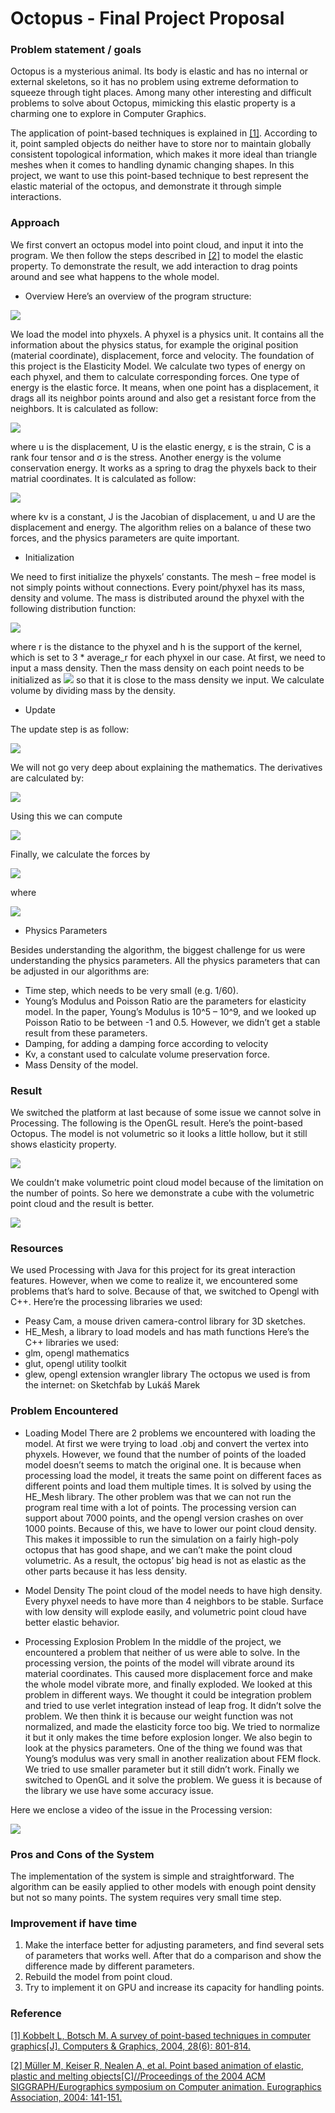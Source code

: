 # Octopus - Final Project Proposal


### Problem statement / goals
Octopus is a mysterious animal. Its body is elastic and has no internal or external skeletons, so it has no problem using extreme deformation to squeeze through tight places. Among many other interesting and difficult problems to solve about Octopus, mimicking this elastic property is a charming one to explore in Computer Graphics. 

The application of point-based techniques is explained in [[1]](#1). According to it, point sampled objects do neither have to store nor to maintain globally consistent topological information, which makes it more ideal than triangle meshes when it comes to handling dynamic changing shapes. 
In this project, we want to use this point-based technique to best represent the elastic material of the octopus, and demonstrate it through simple interactions.


### Approach
We first convert an octopus model into point cloud, and input it into the program. We then follow the steps described in [[2]](#2) to model the elastic property. To demonstrate the result, we add interaction to drag points around and see what happens to the whole model.

- Overview
Here’s an overview of the program structure: 

![](1.png)

We load the model into phyxels. A phyxel is a physics unit. It contains all the information about the physics status, for example the original position (material coordinate), displacement, force and velocity.
The foundation of this project is the Elasticity Model. We calculate two types of energy on each phyxel, and them to calculate corresponding forces. One type of energy is the elastic force. It means, when one point has a displacement, it drags all its neighbor points around and also get a resistant force from the neighbors. It is calculated as follow:

![](2.png)

where u is the displacement, U is the elastic energy, ε is the strain, C is a rank four tensor and σ is the stress.
Another energy is the volume conservation energy. It works as a spring to drag the phyxels back to their matrial coordinates. It is calculated as follow: 

![](3.png)

where kv is a constant, J is the Jacobian of displacement, u and U are the displacement and energy.
The algorithm relies on a balance of these two forces, and the physics parameters are quite important. 

- Initialization

We need to first initialize the phyxels’ constants. The mesh – free model is not simply points without connections. Every point/phyxel has its mass, density and volume. The mass is distributed around the phyxel with the following distribution function:

![](4.png)

where r is the distance to the phyxel and h is the support of the kernel, which is set to 3 * average_r for each phyxel in our case. At first, we need to input a mass density. Then the mass density on each point needs to be initialized as ![](5.png) so that it is close to the mass density we input. We calculate volume by dividing mass by the density.

- Update 

The update step is as follow:  

![](6.png)

We will not go very deep about explaining the mathematics. 
The derivatives are calculated by:

![](7.png)
 
Using this we can compute 

![](8.png)
 
Finally, we calculate the forces by

![](9.png)
 
where
 
![](10.png)

- Physics Parameters

Besides understanding the algorithm, the biggest challenge for us were understanding the physics parameters. All the physics parameters that can be adjusted in our algorithms are:
*  Time step, which needs to be very small (e.g. 1/60).
*   Young’s Modulus and Poisson Ratio are the parameters for elasticity model. In the paper, Young’s Modulus is 10^5 – 10^9, and we looked up Poisson Ratio to be between -1 and 0.5. However, we didn’t get a stable result from these parameters. 
*   Damping, for adding a damping force according to velocity 
*   Kv, a constant used to calculate volume preservation force.
*   Mass Density of the model.


### Result
We switched the platform at last because of some issue we cannot solve in Processing. The following is the OpenGL result.
Here’s the point-based Octopus. The model is not volumetric so it looks a little hollow, but it still shows elasticity property.

[![](http://img.youtube.com/vi/OO1hlp3pIhA/0.jpg)](http://www.youtube.com/watch?v=OO1hlp3pIhA)

We couldn’t make volumetric point cloud model because of the limitation on the number of points. So here we demonstrate a cube with the volumetric point cloud and the result is better.

[![](http://img.youtube.com/vi/ZibWir2ZDH4/0.jpg)](http://www.youtube.com/watch?v=ZibWir2ZDH4)


### Resources
We used Processing with Java for this project for its great interaction features. However, when we come to realize it, we encountered some problems that’s hard to solve. Because of that, we switched to Opengl with C++.
Here’re the processing libraries we used:
*   Peasy Cam, a mouse driven camera-control library for 3D sketches.
*   HE_Mesh, a library to load models and has math functions
Here’s the C++ libraries we used:
*   glm, opengl mathematics
*   glut, opengl utility toolkit
*   glew, opengl extension wrangler library
The octopus we used is from the internet: on Sketchfab by Lukáš Marek


### Problem Encountered
*   Loading Model
There are 2 problems we encountered with loading the model. 
At first we were trying to load .obj and convert the vertex into phyxels. However, we found that the number of points of the loaded model doesn’t seems to match the original one. It is because when processing load the model, it treats the same point on different faces as different points and load them multiple times. It is solved by using the HE_Mesh library. 
The other problem was that we can not run the program real time with a lot of points. The processing version can support about 7000 points, and the opengl version crashes on over 1000 points. Because of this, we have to lower our point cloud density. This makes it impossible to run the simulation on a fairly high-poly octopus that has good shape, and we can’t make the point cloud volumetric. As a result, the octopus’ big head is not as elastic as the other parts because it has less density.

*   Model Density
The point cloud of the model needs to have high density. Every phyxel needs to have more than 4 neighbors to be stable. Surface with low density will explode easily, and volumetric point cloud have better elastic behavior.

*   Processing Explosion Problem
In the middle of the project, we encountered a problem that neither of us were able to solve. In the processing version, the points of the model will vibrate around its material coordinates. This caused more displacement force and make the whole model vibrate more, and finally exploded. 
We looked at this problem in different ways. We thought it could be integration problem and tried to use verlet integration instead of leap frog. It didn’t solve the problem.
We then think it is because our weight function was not normalized, and made the elasticity force too big. We tried to normalize it but it only makes the time before explosion longer. 
We also begin to look at the physics parameters. One of the thing we found was that Young’s modulus was very small in another realization about FEM flock. We tried to use smaller parameter but it still didn’t work.
Finally we switched to OpenGL and it solve the problem. We guess it is because of the library we use have some accuracy issue.

Here we enclose a video of the issue in the Processing version:

[![](http://img.youtube.com/vi/oa52uv9yDgU/0.jpg)](http://www.youtube.com/watch?v=oa52uv9yDgU)


### Pros and Cons of the System
The implementation of the system is simple and straightforward. The algorithm can be easily applied to other models with enough point density but not so many points. 
The system requires very small time step.

### Improvement if have time
1.  Make the interface better for adjusting parameters, and find several sets of parameters that works well. After that do a comparison and show the difference made by different parameters.
2.  Rebuild the model from point cloud.
3.  Try to implement it on GPU and increase its capacity for handling points.

### Reference
[[1] Kobbelt L, Botsch M. A survey of point-based techniques in computer graphics[J]. Computers & Graphics, 2004, 28(6): 801-814.](https://pdfs.semanticscholar.org/1dd4/d072dfbd3225e5fb7a36f9c093ff9d6915f8.pdf)<a name="1"></a>

[[2] Müller M, Keiser R, Nealen A, et al. Point based animation of elastic, plastic and melting objects[C]//Proceedings of the 2004 ACM SIGGRAPH/Eurographics symposium on Computer animation. Eurographics Association, 2004: 141-151.](https://cg.inf.ethz.ch/Downloads/Publications/Papers/2004/Mue04c/Mue04c.pdf)<a name="2"></a>
